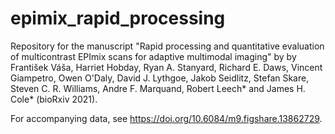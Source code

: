 # epimix_rapid_processing

Repository for the manuscript "Rapid processing and quantitative evaluation of multicontrast EPImix scans for adaptive multimodal imaging" by by František Váša, Harriet Hobday, Ryan A. Stanyard, Richard E. Daws, Vincent Giampetro, Owen O'Daly, David J. Lythgoe, Jakob Seidlitz, Stefan Skare, Steven C. R. Williams, Andre F. Marquand, Robert Leech* and James H. Cole* (bioRxiv 2021).

For accompanying data, see <https://doi.org/10.6084/m9.figshare.13862729>.
